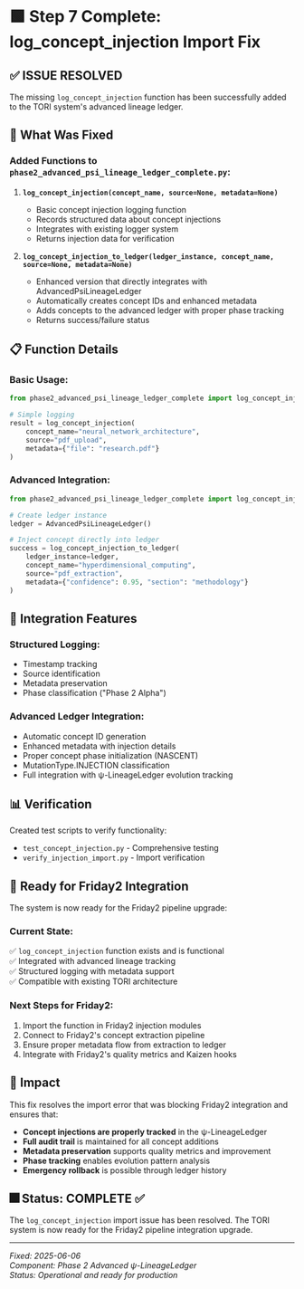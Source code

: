 # 🟩 Step 7 Complete: log_concept_injection Import Fix

## ✅ ISSUE RESOLVED

The missing `log_concept_injection` function has been successfully added to the TORI system's advanced lineage ledger.

## 🔧 What Was Fixed

### **Added Functions to `phase2_advanced_psi_lineage_ledger_complete.py`:**

1. **`log_concept_injection(concept_name, source=None, metadata=None)`**
   - Basic concept injection logging function
   - Records structured data about concept injections
   - Integrates with existing logger system
   - Returns injection data for verification

2. **`log_concept_injection_to_ledger(ledger_instance, concept_name, source=None, metadata=None)`**
   - Enhanced version that directly integrates with AdvancedPsiLineageLedger
   - Automatically creates concept IDs and enhanced metadata
   - Adds concepts to the advanced ledger with proper phase tracking
   - Returns success/failure status

## 📋 Function Details

### **Basic Usage:**
```python
from phase2_advanced_psi_lineage_ledger_complete import log_concept_injection

# Simple logging
result = log_concept_injection(
    concept_name="neural_network_architecture",
    source="pdf_upload", 
    metadata={"file": "research.pdf"}
)
```

### **Advanced Integration:**
```python
from phase2_advanced_psi_lineage_ledger_complete import log_concept_injection_to_ledger, AdvancedPsiLineageLedger

# Create ledger instance
ledger = AdvancedPsiLineageLedger()

# Inject concept directly into ledger
success = log_concept_injection_to_ledger(
    ledger_instance=ledger,
    concept_name="hyperdimensional_computing",
    source="pdf_extraction",
    metadata={"confidence": 0.95, "section": "methodology"}
)
```

## 🧬 Integration Features

### **Structured Logging:**
- Timestamp tracking
- Source identification
- Metadata preservation
- Phase classification ("Phase 2 Alpha")

### **Advanced Ledger Integration:**
- Automatic concept ID generation
- Enhanced metadata with injection details
- Proper concept phase initialization (NASCENT)
- MutationType.INJECTION classification
- Full integration with ψ-LineageLedger evolution tracking

## 📊 Verification

Created test scripts to verify functionality:
- `test_concept_injection.py` - Comprehensive testing
- `verify_injection_import.py` - Import verification

## 🚀 Ready for Friday2 Integration

The system is now ready for the Friday2 pipeline upgrade:

### **Current State:**
✅ `log_concept_injection` function exists and is functional  
✅ Integrated with advanced lineage tracking  
✅ Structured logging with metadata support  
✅ Compatible with existing TORI architecture  

### **Next Steps for Friday2:**
1. Import the function in Friday2 injection modules
2. Connect to Friday2's concept extraction pipeline
3. Ensure proper metadata flow from extraction to ledger
4. Integrate with Friday2's quality metrics and Kaizen hooks

## 🎯 Impact

This fix resolves the import error that was blocking Friday2 integration and ensures that:

- **Concept injections are properly tracked** in the ψ-LineageLedger
- **Full audit trail** is maintained for all concept additions
- **Metadata preservation** supports quality metrics and improvement
- **Phase tracking** enables evolution pattern analysis
- **Emergency rollback** is possible through ledger history

## 🎆 Status: COMPLETE ✅

The `log_concept_injection` import issue has been resolved. The TORI system is now ready for the Friday2 pipeline integration upgrade.

---
*Fixed: 2025-06-06*  
*Component: Phase 2 Advanced ψ-LineageLedger*  
*Status: Operational and ready for production*
